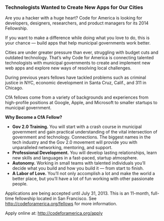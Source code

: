 ### Technologists Wanted to Create New Apps for Our Cities


Are you a hacker with a huge heart? Code for America is looking for developers, designers, researchers, and product managers for its 2014 Fellowship.

If you want to make a difference while doing what you love to do, this is your chance — build apps that help municipal governments work better.

Cities are under greater pressure than ever, struggling with budget cuts and outdated technology. That’s why Code for America is connecting talented technologists with municipal governments to create and implement new web apps and explore new ways of resolving local challenges.

During previous years fellows have tackled problems such as criminal justice in NYC, economic development in Santa Cruz, Calif., and 311 in Chicago.

CfA fellows come from a variety of backgrounds and experiences from high-profile positions at Google, Apple, and Microsoft to smaller startups to municipal government.

**Why Become a CfA Fellow?**
* **Gov 2.0 Training.** You will start with a crash course in municipal government and gain practical understanding of the vital intersection of government and technology.
Connections. The biggest names in the tech industry and the Gov 2.0 movement will provide you with unparalleled networking, mentoring, and support.
* **Professional Development.** You will develop lasting relationships, learn new skills and languages in a fast-paced, startup atmosphere.
* **Autonomy.** Working in small teams with talented individuals you’ll decide what you build and how you build it — from start to finish.
* **A Labor of Love.** You’ll not only accomplish a lot and make the world a better place, but you’ll have a lot of fun working with other passionate people.

Applications are being accepted until July 31, 2013. This is an 11-month, full-time fellowship located in San Francisco. See http://codeforamerica.org/fellows for more information.

Apply online at: http://codeforamerica.org/apply
